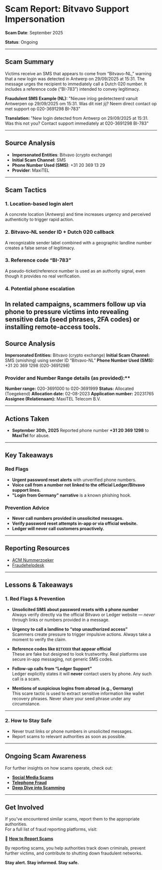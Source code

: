 # Scam Report: Bitvavo Support Impersonation

**Scam Date**: September 2025

**Status**: Ongoing

---

## Scam Summary
Victims receive an SMS that appears to come from “Bitvavo-NL,” warning that a new login was detected in Antwerp on 29/09/2025 at 15:31. The message urges the recipient to immediately call a Dutch 020 number. It includes a reference code (“BI-783”) intended to convey legitimacy.

**Fraudulent SMS Example (NL):**
"Nieuwe inlog gedetecteerd vanuit Antwerpen op 29/09/2025 om 15:31. Was dit niet jij? Neem direct contact op met support op 020-3691298
BI-783"

**Translation:**
"New login detected from Antwerp on 29/09/2025 at 15:31. Was this not you? Contact support immediately at 020-3691298
BI-783"

---

## Source Analysis

* **Impersonated Entities**: Bitvavo (crypto exchange)
* **Initial Scam Channel**: SMS
* **Phone Number Used (SMS)**: +31 20 369 13 29
* **Provider**: MaxiTEL

---

## Scam Tactics

### 1. Location-based login alert
A concrete location (Antwerp) and time increases urgency and perceived authenticity to trigger rapid action.

### 2. Bitvavo-NL sender ID + Dutch 020 callback
A recognizable sender label combined with a geographic landline number creates a false sense of legitimacy.

### 3. Reference code “BI-783”
A pseudo-ticket/reference number is used as an authority signal, even though it provides no real verification.

### 4. Potential phone escalation
In related campaigns, scammers follow up via phone to pressure victims into revealing sensitive data (seed phrases, 2FA codes) or installing remote-access tools.
---

## Source Analysis

**Impersonated Entities:** Bitvavo (crypto exchange)
**Initial Scam Channel:** SMS (smishing) using sender ID “Bitvavo-NL”
**Phone Number Used (SMS):** +31 20 369 1298 (020-3691298)

### Provider and Number Range details (as provided):**
**Number range:** 020-3691000 to 020-3691999
**Status:** Allocated (Toegekend)
**Allocation date:** 02-08-2023
**Application number:** 20231765
**Assignee (Relatienaam):** MaxiTEL Telecom B.V.


---

## Actions Taken

* **September 30th, 2025** Reported phone number **+31 20 369 1298** to **MaxiTel** for abuse.

---

## Key Takeaways

### Red Flags

* **Urgent password reset alerts** with unverified phone numbers.
* **Voice call from a number not linked to the official Ledger/Bitvavo support lines.**
* **"Login from Germany" narrative** is a known phishing hook.

### Prevention Advice

* **Never call numbers provided in unsolicited messages.**
* **Verify password reset attempts in-app or via official website.**
* **Ledger will never call customers proactively.**

---

## Reporting Resources

* [ACM Nummerzoeker](https://www.acm.nl/nl/telefoonnummers-zoeken)
* [Fraudehelpdesk](https://www.fraudehelpdesk.nl)

---
## Lessons & Takeaways

### 1. Red Flags & Prevention

- **Unsolicited SMS about password resets with a phone number**  
  Always verify directly via the official Bitvavo or Ledger website — *never* through links or numbers provided in a message.

- **Urgency to call a landline to “stop unauthorized access”**  
  Scammers create pressure to trigger impulsive actions. Always take a moment to verify the claim.

- **Reference codes like `BITXXXX` that appear official**  
  These are fake but designed to look trustworthy. Real platforms use secure in-app messaging, not generic SMS codes.

- **Follow-up calls from “Ledger Support”**  
  Ledger explicitly states it will **never** contact users by phone. Any such call is a scam.

- **Mentions of suspicious logins from abroad (e.g., Germany)**  
  This scare tactic is used to extract sensitive information like wallet recovery phrases. Never share your seed phrase under any circumstance.

---

### 2. How to Stay Safe  
- Never trust links or phone numbers in unsolicited messages.  
- Report scams to relevant authorities as soon as possible.  

---

## Ongoing Scam Awareness  
For further insights on how scams operate, check out:  
- [**Social Media Scams**](../General/SocialMediaScam.md)  
- [**Telephone Fraud**](../General/Telefonische_fraude.md)  
- [**Deep Dive into Scamming**](../General/Dive_into_scamming.md)  

---

## Get Involved  
If you've encountered similar scams, report them to the appropriate authorities.  
For a full list of fraud reporting platforms, visit:  

🔹 [**How to Report Scams**](../General/GetInvolved.md)  

By reporting scams, you help authorities track down criminals, prevent further victims, and contribute to shutting down fraudulent networks.  

**Stay alert. Stay informed. Stay safe.**
